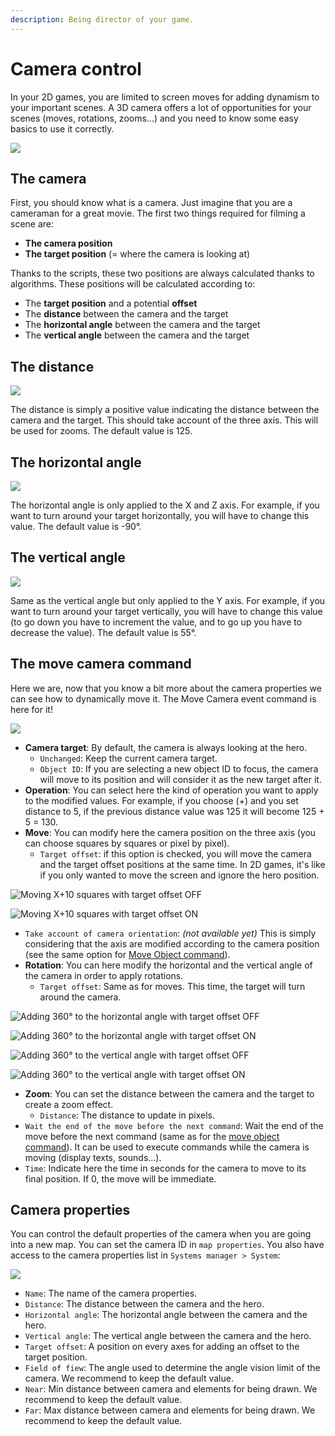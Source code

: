 ```yaml
---
description: Being director of your game.
---
```


# Camera control

In your 2D games, you are limited to screen moves for adding dynamism to your important scenes. A 3D camera offers a lot of opportunities for your scenes (moves, rotations, zooms...) and you need to know some easy basics to use it correctly.

![](../.gitbook/assets/camera-example.gif)

## The camera <a href="#the-camera" id="the-camera"></a>

First, you should know what is a camera. Just imagine that you are a cameraman for a great movie. The first two things required for filming a scene are:

* **The camera position**
* **The target position** (= where the camera is looking at)

Thanks to the scripts, these two positions are always calculated thanks to algorithms. These positions will be calculated according to:

* The **target position** and a potential **offset**
* The **distance** between the camera and the target
* The **horizontal angle** between the camera and the target
* The **vertical angle** between the camera and the target

## The distance <a href="#the-distance" id="the-distance"></a>

![](../.gitbook/assets/camera-distance.png)

The distance is simply a positive value indicating the distance between the camera and the target. This should take account of the three axis. This will be used for zooms. The default value is 125.

## The horizontal angle <a href="#the-horizontal-angle" id="the-horizontal-angle"></a>

![](../.gitbook/assets/camera-h.png)

The horizontal angle is only applied to the X and Z axis. For example, if you want to turn around your target horizontally, you will have to change this value. The default value is -90°.

## The vertical angle <a href="#the-vertical-angle" id="the-vertical-angle"></a>

![](../.gitbook/assets/camera-v.png)

Same as the vertical angle but only applied to the Y axis. For example, if you want to turn around your target vertically, you will have to change this value (to go down you have to increment the value, and to go up you have to decrease the value). The default value is 55°.

## The move camera command <a href="#the-move-camera-command" id="the-move-camera-command"></a>

Here we are, now that you know a bit more about the camera properties we can see how to dynamically move it. The Move Camera event command is here for it!

![](../.gitbook/assets/command-move-camera.png)

* **Camera target**: By default, the camera is always looking at the hero.
  * `Unchanged`: Keep the current camera target.
  * `Object ID`: If you are selecting a new object ID to focus, the camera will move to its position and will consider it as the new target after it.
* **Operation**: You can select here the kind of operation you want to apply to the modified values. For example, if you choose (+) and you set distance to 5, if the previous distance value was 125 it will become 125 + 5 = 130.
* **Move**: You can modify here the camera position on the three axis (you can choose squares by squares or pixel by pixel).
  * `Target offset`: if this option is checked, you will move the camera and the target offset positions at the same time. In 2D games, it's like if you only wanted to move the screen and ignore the hero position.

![Moving X+10 squares with target offset OFF](../.gitbook/assets/camera-move-off.gif)

![Moving X+10 squares with target offset ON](../.gitbook/assets/camera-move-on.gif)

* `Take account of camera orientation`: _(not available yet)_ This is simply considering that the axis are modified according to the camera position (see the same option for [Move Object command](event-commands.md#move-object)).
* **Rotation**: You can here modify the horizontal and the vertical angle of the camera in order to apply rotations.
  * `Target offset`: Same as for moves. This time, the target will turn around the camera.

![Adding 360° to the horizontal angle with target offset OFF](../.gitbook/assets/camera-h-r-off.gif)

![Adding 360° to the horizontal angle with target offset ON](../.gitbook/assets/camera-h-r-on.gif)

![Adding 360° to the vertical angle with target offset OFF](../.gitbook/assets/camera-v-r-off.gif)

![Adding 360° to the vertical angle with target offset ON](../.gitbook/assets/camera-v-r-on.gif)

* **Zoom**: You can set the distance between the camera and the target to create a zoom effect.
  * `Distance`: The distance to update in pixels.
* `Wait the end of the move before the next command`: Wait the end of the move before the next command (same as for the [move object command](event-commands.md#move-object)). It can be used to execute commands while the camera is moving (display texts, sounds...).
* `Time`: Indicate here the time in seconds for the camera to move to its final position. If 0, the move will be immediate.

## Camera properties <a href="#camera-properties" id="camera-properties"></a>

You can control the default properties of the camera when you are going into a new map. You can set the camera ID in `map properties`. You also have access to the camera properties list in `Systems manager > System`:

![](../.gitbook/assets/camera-properties.png)

* `Name`: The name of the camera properties.
* `Distance`: The distance between the camera and the hero.
* `Horizontal angle`: The horizontal angle between the camera and the hero.
* `Vertical angle`: The vertical angle between the camera and the hero.
* `Target offset`: A position on every axes for adding an offset to the target position.
* `Field of fiew`: The angle used to determine the angle vision limit of the camera. We recommend to keep the default value.
* `Near`: Min distance between camera and elements for being drawn. We recommend to keep the default value.
* `Far`: Max distance between camera and elements for being drawn. We recommend to keep the default value.
